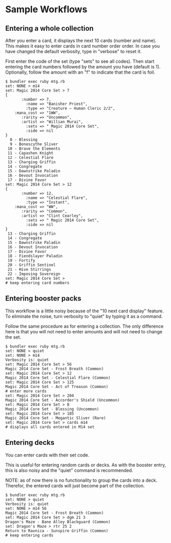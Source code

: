 # Sample Workflows

## Entering a whole collection

After you enter a card, it displays the next 10 cards (number and name).
This makes it easy to enter cards in card number order order.
In case you have changed the default verbosity, type in "verbose" to reset it.

First enter the code of the set (type "sets" to see all codes).
Then start entering the card numbers followed by the amount you have (default is 1).
Optionally, follow the amount with an "f" to indicate that the card is foil.

    $ bundler exec ruby mtg.rb
    set: NONE > m14
    set: Magic 2014 Core Set > 7
    {
           :number => 7,
             :name => "Banisher Priest",
             :type => "Creature — Human Cleric 2/2",
        :mana_cost => "1WW",
           :rarity => "Uncommon",
           :artist => "Willian Murai",
             :sets => " Magic 2014 Core Set",
             :side => nil
    }
      8 - Blessing
      9 - Bonescythe Sliver
     10 - Brave the Elements
     11 - Capashen Knight
     12 - Celestial Flare
     13 - Charging Griffin
     14 - Congregate
     15 - Dawnstrike Paladin
     16 - Devout Invocation
     17 - Divine Favor
    set: Magic 2014 Core Set > 12
    {
           :number => 12,
             :name => "Celestial Flare",
             :type => "Instant",
        :mana_cost => "WW",
           :rarity => "Common",
           :artist => "Clint Cearley",
             :sets => " Magic 2014 Core Set",
             :side => nil
    }
     13 - Charging Griffin
     14 - Congregate
     15 - Dawnstrike Paladin
     16 - Devout Invocation
     17 - Divine Favor
     18 - Fiendslayer Paladin
     19 - Fortify
     20 - Griffin Sentinel
     21 - Hive Stirrings
     22 - Imposing Sovereign
    set: Magic 2014 Core Set >
    # keep entering card numbers

## Entering booster packs

This workflow is a little noisy because of the "10 next card display" feature.
To eliminate the noise, turn verbosity to "quiet" by typing it as a command.

Follow the same procedure as for entering a collection.
The only difference here is that you will not need to enter amounts and will not need to change the set.

    $ bundler exec ruby mtg.rb
    set: NONE > quiet
    set: NONE > m14
    Verbosity is: quiet
    set: Magic 2014 Core Set > 56
    Magic 2014 Core Set - Frost Breath (Common)
    set: Magic 2014 Core Set > 12
    Magic 2014 Core Set - Celestial Flare (Common)
    set: Magic 2014 Core Set > 125
    Magic 2014 Core Set - Act of Treason (Common)
    # enter more cards
    set: Magic 2014 Core Set > 204
    Magic 2014 Core Set - Accorder's Shield (Uncommon)
    set: Magic 2014 Core Set > 8
    Magic 2014 Core Set - Blessing (Uncommon)
    set: Magic 2014 Core Set > 185
    Magic 2014 Core Set - Megantic Sliver (Rare)
    set: Magic 2014 Core Set > cards m14
    # displays all cards entered in M14 set

## Entering decks

You can enter cards with their set code.

This is useful for entering random cards or decks.
As with the booster entry, this is also noisy and the "quiet" command is recommended.

NOTE: as of now there is no functionality to group the cards into a deck. Therefor, the entered cards will just become part of the collection.

    $ bundler exec ruby mtg.rb
    set: NONE > quiet
    Verbosity is: quiet
    set: NONE > m14 56
    Magic 2014 Core Set - Frost Breath (Common)
    set: Magic 2014 Core Set > dgm 21 3
    Dragon's Maze - Bane Alley Blackguard (Common)
    set: Dragon's Maze > rtr 25 2
    Return to Ravnica - Sunspire Griffin (Common)
    # keep entering cards
